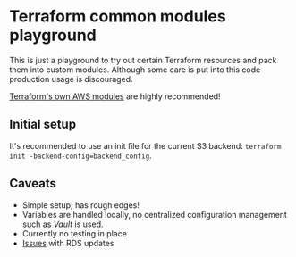 # Terraform common modules playground

This is just a playground to try out certain Terraform resources and pack them into custom modules. Although some care is put into this code production usage is discouraged.

[Terraform's own AWS modules](https://github.com/terraform-aws-modules) are highly recommended!


## Initial setup

It's recommended to use an init file for the current S3 backend: `terraform init -backend-config=backend_config`.  

## Caveats

* Simple setup; has rough edges!
* Variables are handled locally, no centralized configuration management such as _Vault_ is used.
* Currently no testing in place
* [Issues](https://github.com/terraform-providers/terraform-provider-aws/issues/2468#issuecomment-352728235) with RDS updates

